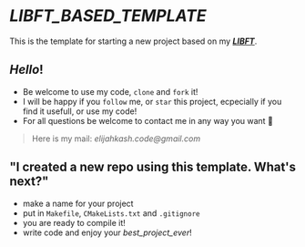 # *LIBFT_BASED_TEMPLATE*
This is the template for starting a new project based on my **_[LIBFT](https://github.com/elijahkash/libft)_**.

## _Hello_!
- Be welcome to use my code, `clone` and `fork` it!
- I will be happy if you `follow` me, or `star` this project, ecpecially if you find it usefull, or use my code!
- For all questions be welcome to contact me in any way you want 👋
> Here is my  mail: _elijahkash.code@gmail.com_

## "I created a new repo using this template. What's next?"

- make a name for your project
- put in `Makefile`, `CMakeLists.txt` and `.gitignore`
- you are ready to compile it!
- write code and enjoy your *_best_project_ever_*!
